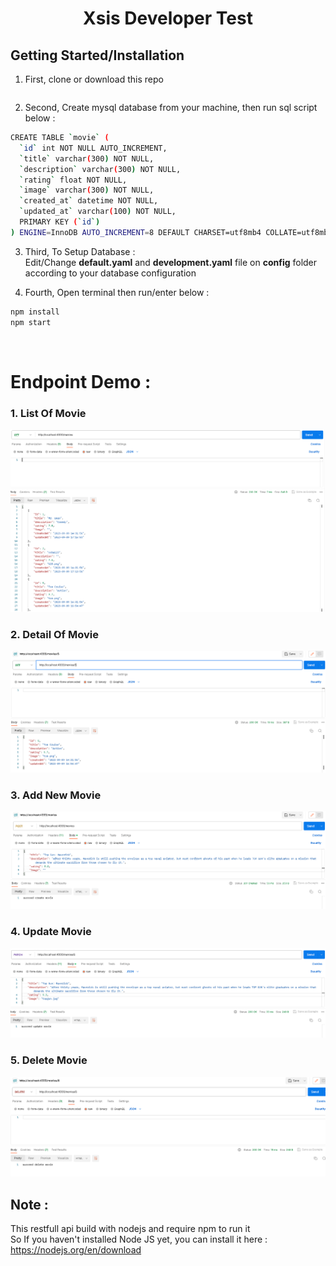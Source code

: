 <h1 align="center">
    Xsis Developer Test
</h1>

## Getting Started/Installation

1. First, clone or download this repo
```bash

```
2. Second, Create mysql database from your machine, then run sql script below :

```bash
CREATE TABLE `movie` (
  `id` int NOT NULL AUTO_INCREMENT,
  `title` varchar(300) NOT NULL,
  `description` varchar(300) NOT NULL,
  `rating` float NOT NULL,
  `image` varchar(300) NOT NULL,
  `created_at` datetime NOT NULL,
  `updated_at` varchar(100) NOT NULL,
  PRIMARY KEY (`id`)
) ENGINE=InnoDB AUTO_INCREMENT=8 DEFAULT CHARSET=utf8mb4 COLLATE=utf8mb4_0900_ai_ci
```

3. Third, To Setup Database : <br>
Edit/Change **default.yaml** and **development.yaml** file on **config** folder according to your database configuration

4. Fourth, Open terminal then run/enter below : 

```bash
npm install
npm start
```
<br>

# Endpoint Demo :

<h3>1. List Of Movie</h3>

<img src="dokumentasi-foto/getmovie.PNG">

<h3>2. Detail Of Movie</h3>

<img src="dokumentasi-foto/getmoviebyid.PNG">

<h3>3. Add New Movie</h3>

<img src="dokumentasi-foto/createmovie.PNG">

<h3>4. Update Movie</h3>

<img src="dokumentasi-foto/updatemovie.PNG">

<h3>5. Delete Movie</h3>

<img src="dokumentasi-foto/deletemovie.PNG">


## Note :
This restfull api build with nodejs and require npm to run it<br>
So If you haven't installed Node JS yet, you can install it here :
https://nodejs.org/en/download